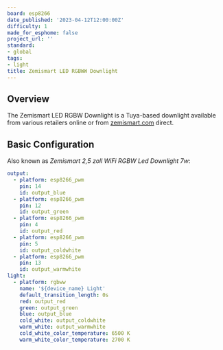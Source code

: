 ```yaml
---
board: esp8266
date_published: '2023-04-12T12:00:00Z'
difficulty: 1
made_for_esphome: false
project_url: ''
standard:
- global
tags:
- light
title: Zemismart LED RGBWW Downlight
---
```


## Overview

The Zemismart LED RGBW Downlight is a Tuya-based downlight available
from various retailers online or from
[zemismart.com](https://www.zemismart.com) direct.

## Basic Configuration

Also known as *Zemismart 2,5 zoll WiFi RGBW Led Downlight 7w*:
``` yaml
output:
  - platform: esp8266_pwm
    pin: 14
    id: output_blue
  - platform: esp8266_pwm
    pin: 12
    id: output_green
  - platform: esp8266_pwm
    pin: 4
    id: output_red
  - platform: esp8266_pwm
    pin: 5
    id: output_coldwhite
  - platform: esp8266_pwm
    pin: 13
    id: output_warmwhite
light:
  - platform: rgbww
    name: '${device_name} Light'
    default_transition_length: 0s
    red: output_red
    green: output_green
    blue: output_blue
    cold_white: output_coldwhite
    warm_white: output_warmwhite
    cold_white_color_temperature: 6500 K
    warm_white_color_temperature: 2700 K
```